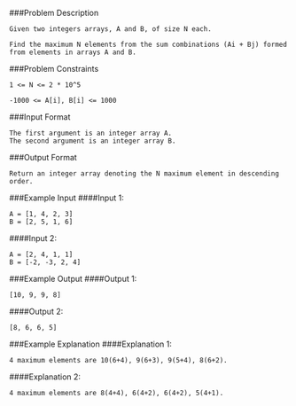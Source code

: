 ###Problem Description
```
Given two integers arrays, A and B, of size N each.

Find the maximum N elements from the sum combinations (Ai + Bj) formed from elements in arrays A and B.
```


###Problem Constraints
```
1 <= N <= 2 * 10^5

-1000 <= A[i], B[i] <= 1000
```


###Input Format
```
The first argument is an integer array A.
The second argument is an integer array B.
```


###Output Format
```
Return an integer array denoting the N maximum element in descending order.
```


###Example Input
####Input 1:

```
A = [1, 4, 2, 3]
B = [2, 5, 1, 6]
```
####Input 2:

```
A = [2, 4, 1, 1]
B = [-2, -3, 2, 4]
```

###Example Output
####Output 1:

```
[10, 9, 9, 8]
```
####Output 2:

```
[8, 6, 6, 5]
```


###Example Explanation
####Explanation 1:

```
4 maximum elements are 10(6+4), 9(6+3), 9(5+4), 8(6+2).
```
####Explanation 2:

```
4 maximum elements are 8(4+4), 6(4+2), 6(4+2), 5(4+1).
```